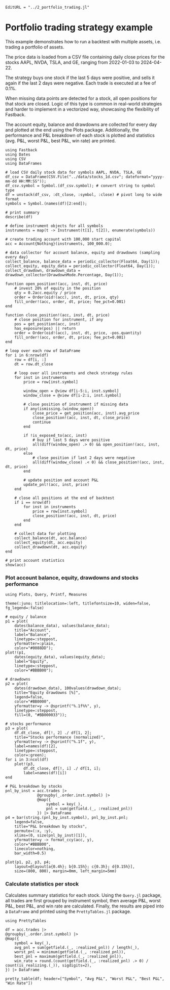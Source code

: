 ```@meta
EditURL = "../2_portfolio_trading.jl"
```

# Portfolio trading strategy example

This example demonstrates how to run a backtest with multiple assets, i.e.
trading a portfolio of assets.

The price data is loaded from a CSV file containing daily close prices for
the stocks AAPL, NVDA, TSLA, and GE, ranging from 2022-01-03 to 2024-04-22.

The strategy buys one stock if the last 5 days were positive,
and sells it again if the last 2 days were negative.
Each trade is executed at a fee of 0.1%.

When missing data points are detected for a stock,
all open positions for that stock are closed.
Logic of this type is common in real-world strategies
and harder to implement in a vectorized way,
showcasing the flexibility of Fastback.

The account equity, balance and drawdowns are collected for
every day and plotted at the end using the Plots package.
Additionally, the performance and P&L breakdown of each stock is plotted
and statistics (avg. P&L, worst P&L, best P&L, win rate) are printed.

````@example 2_portfolio_trading
using Fastback
using Dates
using CSV
using DataFrames

# load CSV daily stock data for symbols AAPL, NVDA, TSLA, GE
df_csv = DataFrame(CSV.File("../data/stocks_1d.csv"; dateformat="yyyy-mm-dd HH:MM:SS"));
df_csv.symbol = Symbol.(df_csv.symbol); # convert string to symbol type
df = unstack(df_csv, :dt_close, :symbol, :close) # pivot long to wide format
symbols = Symbol.(names(df)[2:end]);

# print summary
describe(df)

# define instrument objects for all symbols
instruments = map(t -> Instrument(t[1], t[2]), enumerate(symbols))

# create trading account with 100,000 start capital
acc = Account{Nothing}(instruments, 100_000.0);

# data collector for account balance, equity and drawdowns (sampling every day)
collect_balance, balance_data = periodic_collector(Float64, Day(1));
collect_equity, equity_data = periodic_collector(Float64, Day(1));
collect_drawdown, drawdown_data = drawdown_collector(DrawdownMode.Percentage, Day(1));

function open_position!(acc, inst, dt, price)
    # invest 20% of equity in the position
    qty = 0.2acc.equity / price
    order = Order(oid!(acc), inst, dt, price, qty)
    fill_order!(acc, order, dt, price; fee_pct=0.001)
end

function close_position!(acc, inst, dt, price)
    # close position for instrument, if any
    pos = get_position(acc, inst)
    has_exposure(pos) || return
    order = Order(oid!(acc), inst, dt, price, -pos.quantity)
    fill_order!(acc, order, dt, price; fee_pct=0.001)
end

# loop over each row of DataFrame
for i in 6:nrow(df)
    row = df[i, :]
    dt = row.dt_close

    # loop over all instruments and check strategy rules
    for inst in instruments
        price = row[inst.symbol]

        window_open = @view df[i-5:i, inst.symbol]
        window_close = @view df[i-2:i, inst.symbol]

        # close position of instrument if missing data
        if any(ismissing.(window_open))
            close_price = get_position(acc, inst).avg_price
            close_position!(acc, inst, dt, close_price)
            continue
        end

        if !is_exposed_to(acc, inst)
            # buy if last 5 days were positive
            all(diff(window_open) .> 0) && open_position!(acc, inst, dt, price)
        else
            # close position if last 2 days were negative
            all(diff(window_close) .< 0) && close_position!(acc, inst, dt, price)
        end

        # update position and account P&L
        update_pnl!(acc, inst, price)
    end

    # close all positions at the end of backtest
    if i == nrow(df)
        for inst in instruments
            price = row[inst.symbol]
            close_position!(acc, inst, dt, price)
        end
    end

    # collect data for plotting
    collect_balance(dt, acc.balance)
    collect_equity(dt, acc.equity)
    collect_drawdown(dt, acc.equity)
end

# print account statistics
show(acc)
````

### Plot account balance, equity, drawdowns and stocks performance

````@example 2_portfolio_trading
using Plots, Query, Printf, Measures

theme(:juno; titlelocation=:left, titlefontsize=10, widen=false, fg_legend=:false)

# equity / balance
p1 = plot(
    dates(balance_data), values(balance_data);
    title="Account",
    label="Balance",
    linetype=:steppost,
    yformatter=:plain,
    color="#0088DD");
plot!(p1,
    dates(equity_data), values(equity_data);
    label="Equity",
    linetype=:steppost,
    color="#BBBB00");

# drawdowns
p2 = plot(
    dates(drawdown_data), 100values(drawdown_data);
    title="Equity drawdowns [%]",
    legend=false,
    color="#BB0000",
    yformatter=y -> @sprintf("%.1f%%", y),
    linetype=:steppost,
    fill=(0, "#BB000033"));

# stocks performance
p3 = plot(
    df.dt_close, df[!, 2] ./ df[1, 2];
    title="Stocks performance (normalized)",
    yformatter=y -> @sprintf("%.1f", y),
    label=names(df)[2],
    linetype=:steppost,
    color=:green);
for i in 3:ncol(df)
    plot!(p3,
        df.dt_close, df[!, i] ./ df[1, i];
        label=names(df)[i])
end

# P&L breakdown by stocks
pnl_by_inst = acc.trades |>
              @groupby(_.order.inst.symbol) |>
              @map({
                  symbol = key(_),
                  pnl = sum(getfield.(_, :realized_pnl))
              }) |> DataFrame
p4 = bar(string.(pnl_by_inst.symbol), pnl_by_inst.pnl;
    legend=false,
    title="P&L breakdown by stocks",
    permute=(:x, :y),
    xlims=(0, size(pnl_by_inst)[1]),
    yformatter=y -> format_ccy(acc, y),
    color="#BBBB00",
    linecolor=nothing,
    bar_width=0.5)

plot(p1, p2, p3, p4;
    layout=@layout[a{0.4h}; b{0.15h}; c{0.3h}; d{0.15h}],
    size=(800, 800), margin=0mm, left_margin=5mm)
````

### Calculate statistics per stock

Calculates summary statistics for each stock. Using the `Query.jl` package,
all trades are first grouped by instrument symbol, then average P&L,
worst P&L, best P&L, and win rate are calculated.
Finally, the results are piped into a `DataFrame` and printed
using the `PrettyTables.jl` package.

````@example 2_portfolio_trading
using PrettyTables

df = acc.trades |>
@groupby(_.order.inst.symbol) |>
@map({
    symbol = key(_),
    avg_pnl = sum(getfield.(_, :realized_pnl)) / length(_),
    worst_pnl = minimum(getfield.(_, :realized_pnl)),
    best_pnl = maximum(getfield.(_, :realized_pnl)),
    win_rate = round.(count(getfield.(_, :realized_pnl) .> 0) / count(is_realizing.(_)), sigdigits=2),
}) |> DataFrame

pretty_table(df; header=["Symbol", "Avg P&L", "Worst P&L", "Best P&L", "Win Rate"])
````

